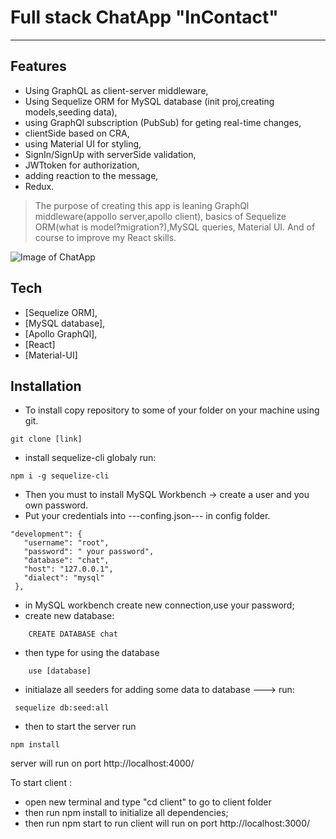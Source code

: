 # Full stack ChatApp "InContact"

----

## Features


 
 - Using GraphQL as client-server middleware,
 - Using Sequelize ORM for MySQL database (init proj,creating models,seeding data),
 - using GraphQl subscription (PubSub) for geting real-time changes,
 - clientSide based on CRA,
 - using Material UI for styling,
 - SignIn/SignUp with serverSide validation,
 - JWTtoken for authorization,
 - adding reaction to the message,
 - Redux.
 

> The purpose of creating this app is 
> leaning GraphQl middleware(appollo server,apollo client), 
> basics of Sequelize ORM(what is model?migration?),MySQL queries, 
> Material UI. And of course to improve my React skills.

![Image of ChatApp](https://i.postimg.cc/mDCD51nS/Chat.png)


## Tech


- [Sequelize ORM],
- [MySQL database],
- [Apollo GraphQl],
- [React]
- [Material-UI]


## Installation

 - To install copy repository to some of your folder on your machine using git.

```
git clone [link]
```
 - install sequelize-cli globaly run:
 
```
npm i -g sequelize-cli
```

 - Then you must to install MySQL Workbench -> create a user and you own password.
 - Put your credentials into ---confing.json--- in config folder.
 ```
"development": {
    "username": "root",
    "password": " your password",
    "database": "chat",
    "host": "127.0.0.1",
    "dialect": "mysql"
  },
 ```
 - in MySQL workbench create new connection,use your password;
 - create new database:
```
    CREATE DATABASE chat
 ```
 
 - then type for using the database
```
    use [database]
```

 - initialaze all seeders for adding some data to database ---> run:
```
 sequelize db:seed:all  
```

 - then to start the server run 
```
npm install
```
server will run on port  http://localhost:4000/

 To start client :
 - open new terminal and type "cd client" to go to client folder
 - then run npm install to initialize all dependencies;
 - then run npm start to run 
client will run on port http://localhost:3000/

